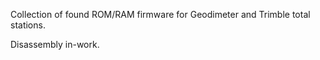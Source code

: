 Collection of found ROM/RAM firmware for Geodimeter and Trimble total stations.

Disassembly in-work.